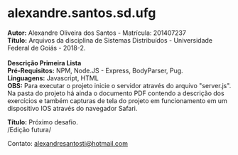 # alexandre.santos.sd.ufg

<strong>Autor:</strong> Alexandre Oliveira dos Santos - Matrícula: 201407237 <br>
<strong>Título:</strong> Arquivos da disciplina de Sistemas Distribuídos - Universidade Federal de Goiás - 2018-2. <br><br>
<strong>Descrição Primeira Lista</strong><br>
<strong>Pré-Requisitos:</strong> NPM, Node.JS - Express, BodyParser, Pug.<br>
<strong>Linguagens:</strong> Javascript, HTML<br>
<strong>OBS:</strong> Para executar o projeto inicie o servidor através do arquivo "server.js". Na pasta do projeto 
há ainda o documento PDF contendo a descrição dos exercícios e também capturas de tela do projeto em funcionamento
em um dispositivo IOS através do navegador Safari.

<strong>Título:</strong> Próximo desafio. <br>
/Edição futura/

Contato: alexandresantosti@hotmail.com
